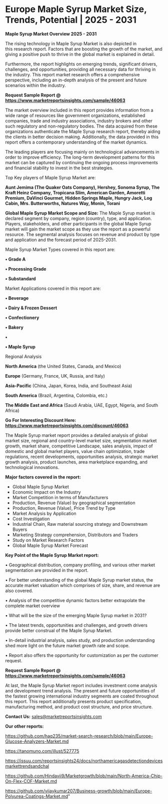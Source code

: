 # Europe Maple Syrup Market Size, Trends, Potential | 2025 - 2031

<Strong> Maple Syrup Market Overview 2025 - 2031</strong>

The rising technology in Maple Syrup Market is also depicted in this research report. Factors that are boosting the growth of the market, and giving a positive push to thrive in the global market is explained in detail.

Furthermore, the report highlights on emerging trends, significant drivers, challenges, and opportunities, providing all necessary data for thriving in the industry. This report market research offers a comprehensive perspective, including an in-depth analysis of the present and future scenarios within the industry.

<strong>Request Sample Report @ <a href=https://www.marketreportsinsights.com/sample/46063>https://www.marketreportsinsights.com/sample/46063</a></strong>

The market overview included in this report provides information from a wide range of resources like government organizations, established companies, trade and industry associations, industry brokers and other such regulatory and non-regulatory bodies. The data acquired from these organizations authenticate the Maple Syrup research report, thereby aiding the clients in better decision making. Additionally, the data provided in this report offers a contemporary understanding of the market dynamics.

The leading players are focusing mainly on technological advancements in order to improve efficiency. The long-term development patterns for this market can be captured by continuing the ongoing process improvements and financial stability to invest in the best strategies.

Top Key players of Maple Syrup Market are:

<strong>Aunt Jemima (The Quaker Oats Company), Hershey, Sonoma Syrup, The Kraft Heinz Company, Tropicana Slim, American Garden, Amoretti Premium, DaVinci Gourmet, Hidden Springs Maple, Hungry Jack, Log Cabin, Mrs. Butterworths, Natures Way, Monin, Torani</strong>

<strong><b>Global Maple Syrup Market Scope and Size:</b></strong>
The Maple Syrup market is declared segment by company, region (country), type, and application. Players, stakeholders, and other participants in the global Maple Syrup market will gain the market scope as they use the report as a powerful resource. The segmental analysis focuses on revenue and product by type and application and the forecast period of 2025-2031.

Maple Syrup Market Types covered in this report are:

<strong>•  Grade A

•  Processing Grade

•  Substandard</strong>

Market Applications covered in this report are:

<strong>•  Beverage

•  Dairy & Frozen Dessert

•  Confectionery

•  Bakery

•  

•  Maple Syrup</strong> 

Regional Analysis

<strong>North America</strong> (the United States, Canada, and Mexico)

<strong>Europe</strong> (Germany, France, UK, Russia, and Italy)

<strong>Asia-Pacific</strong> (China, Japan, Korea, India, and Southeast Asia)

<strong>South America</strong> (Brazil, Argentina, Colombia, etc.)

<strong>The Middle East and Africa</strong> (Saudi Arabia, UAE, Egypt, Nigeria, and South Africa)

<strong>Go For Interesting Discount Here: <a href=https://www.marketreportsinsights.com/discount/46063>https://www.marketreportsinsights.com/discount/46063</a></strong>

The Maple Syrup market report provides a detailed analysis of global market size, regional and country-level market size, segmentation market growth, market share, competitive Landscape, sales analysis, impact of domestic and global market players, value chain optimization, trade regulations, recent developments, opportunities analysis, strategic market growth analysis, product launches, area marketplace expanding, and technological innovations.

<strong><b>Major factors covered in the report:</b></strong>
<ul>
  <li>Global Maple Syrup Market </li>
  <li>Economic Impact on the Industry</li>
  <li>Market Competition in terms of Manufacturers</li>
  <li>Production, Revenue (Value) by geographical segmentation</li>
  <li>Production, Revenue (Value), Price Trend by Type</li>
  <li>Market Analysis by Application</li>
  <li>Cost Investigation</li>
  <li>Industrial Chain, Raw material sourcing strategy and Downstream Buyers</li>
  <li>Marketing Strategy comprehension, Distributors and Traders</li>
  <li>Study on Market Research Factors</li>
  <li>Global Maple Syrup Market Forecast</li>
</ul>

<strong><b>Key Point of the Maple Syrup Market report:</b></strong>

• Geographical distribution, company profiling, and various other market segmentation are provided in the report.

• For better understanding of the global Maple Syrup market status, the accurate market valuation which comprises of size, share, and revenue are also covered.

• Analysis of the competitive dynamic factors better extrapolate the complete market overview

• What will be the size of the emerging Maple Syrup market in 2031?

• The latest trends, opportunities and challenges, and growth drivers provide better construal of the Maple Syrup Market.

• In-detail industrial analysis, sales study, and production understanding shed more light on the future market growth rate and scope.

• Report also offers the opportunity for customization as per the customer request.

<strong>Request Sample Report @ <a href=https://www.marketreportsinsights.com/sample/46063>https://www.marketreportsinsights.com/sample/46063</a></strong>

At last, the Maple Syrup Market report includes investment come analysis and development trend analysis. The present and future opportunities of the fastest growing international industry segments are coated throughout this report. This report additionally presents product specification, manufacturing method, and product cost structure, and price structure.

<strong>Contact Us:</strong>
sales@marketreportsinsights.com

<strong>Our other reports:</strong>

<a href=https://github.com/haq235/market-search-research/blob/main/Europe-Glucose-Analyzers-Market.md>https://github.com/haq235/market-search-research/blob/main/Europe-Glucose-Analyzers-Market.md</a>

<a href=https://tanomuno.com/illust/527775>https://tanomuno.com/illust/527775</a>

<a href=https://issuu.com/reportsinsights24/docs/northamericagasdetectiondevicesmarkettrendsandchal>https://issuu.com/reportsinsights24/docs/northamericagasdetectiondevicesmarkettrendsandchal</a>

<a href=https://github.com/Hindavii9/Marketgrowth/blob/main/North-America-Chip-On-Flex-COF-Market.md>https://github.com/Hindavii9/Marketgrowth/blob/main/North-America-Chip-On-Flex-COF-Market.md</a>

<a href=https://github.com/vijaykumar207/Business-growth/blob/main/Europe-Polyurea-Coatings-Market.md>https://github.com/vijaykumar207/Business-growth/blob/main/Europe-Polyurea-Coatings-Market.md</a>"
